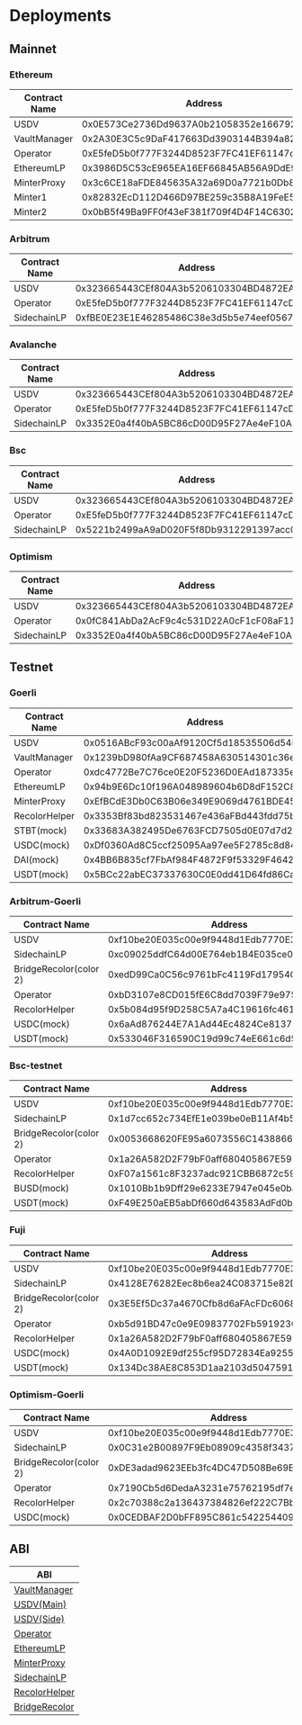 # Deployments

## Mainnet

### Ethereum

| Contract Name | Address                                    |
| ------------- | ------------------------------------------ |
| USDV          | 0x0E573Ce2736Dd9637A0b21058352e1667925C7a8 |
| VaultManager  | 0x2A30E3C5c9DaF417663Dd3903144B394a82C999b |
| Operator      | 0xE5feD5b0f777F3244D8523F7FC41EF61147cDf4c |
| EthereumLP    | 0x3986D5C53cE965EA16EF66845AB56A9DdE9Cd210 |
| MinterProxy   | 0x3c6CE18aFDE845635A32a69D0a7721b0Db84118e |
| Minter1       | 0x82832EcD112D466D97BE259c35B8A19FeE56b7B8 |
| Minter2       | 0x0bB5f49Ba9FF0f43eF381f709f4D4F14C6302B38 |

### Arbitrum

| Contract Name | Address                                    |
| ------------- | ------------------------------------------ |
| USDV          | 0x323665443CEf804A3b5206103304BD4872EA4253 |
| Operator      | 0xE5feD5b0f777F3244D8523F7FC41EF61147cDf4c |
| SidechainLP   | 0xfBE0E23E1E46285486C38e3d5b5e74eef056728c |

### Avalanche

| Contract Name | Address                                    |
| ------------- | ------------------------------------------ |
| USDV          | 0x323665443CEf804A3b5206103304BD4872EA4253 |
| Operator      | 0xE5feD5b0f777F3244D8523F7FC41EF61147cDf4c |
| SidechainLP   | 0x3352E0a4f40bA5BC86cD00D95F27Ae4eF10A170a |

### Bsc

| Contract Name | Address                                    |
| ------------- | ------------------------------------------ |
| USDV          | 0x323665443CEf804A3b5206103304BD4872EA4253 |
| Operator      | 0xE5feD5b0f777F3244D8523F7FC41EF61147cDf4c |
| SidechainLP   | 0x5221b2499aA9aD020F5f8Db9312291397acc0A06 |

### Optimism

| Contract Name | Address                                    |
| ------------- | ------------------------------------------ |
| USDV          | 0x323665443CEf804A3b5206103304BD4872EA4253 |
| Operator      | 0x0fC841AbDa2AcF9c4c531D22A0cF1cF08aF1155e |
| SidechainLP   | 0x3352E0a4f40bA5BC86cD00D95F27Ae4eF10A170a |

## Testnet

### Goerli

| Contract Name | Address                                    |
| ------------- | ------------------------------------------ |
| USDV          | 0x0516ABcF93c00aAf9120Cf5d18535506d54BCcbA |
| VaultManager  | 0x1239bD980fAa9CF687458A630514301c36e27E36 |
| Operator      | 0xdc4772Be7C76ce0E20F5236D0EAd187335ef5052 |
| EthereumLP    | 0x94b9E6Dc10f196A048989604b6D8dF152C88a351 |
| MinterProxy   | 0xEfBCdE3Db0C63B06e349E9069d4761BDE45120D1 |
| RecolorHelper | 0x3353Bf83bd823531467e436aFBd443fdd75b6faA |
| STBT(mock)    | 0x33683A382495De6763FCD7505d0E07d7d2A879ca |
| USDC(mock)    | 0xDf0360Ad8C5ccf25095Aa97ee5F2785c8d848620 |
| DAI(mock)     | 0x4BB6B835cf7FbAf984F4872F9f53329F4642ae52 |
| USDT(mock)    | 0x5BCc22abEC37337630C0E0dd41D64fd86CaeE951 |

### Arbitrum-Goerli

| Contract Name          | Address                                    |
| ---------------------- | ------------------------------------------ |
| USDV                   | 0xf10be20E035c00e9f9448d1Edb7770E3e1187965 |
| SidechainLP            | 0xc09025ddfC64d00E764eb1B4E035ce0392991E9D |
| BridgeRecolor(color 2) | 0xedD99Ca0C56c9761bFc4119Fd17954Cbf4786b90 |
| Operator               | 0xbD3107e8CD015fE6C8dd7039F79e97543c121542 |
| RecolorHelper          | 0x5b084d95f9D258C5A7a4C19616fc46155179c9fa |
| USDC(mock)             | 0x6aAd876244E7A1Ad44Ec4824Ce813729E5B6C291 |
| USDT(mock)             | 0x533046F316590C19d99c74eE661c6d541b64471C |

### Bsc-testnet

| Contract Name          | Address                                    |
| ---------------------- | ------------------------------------------ |
| USDV                   | 0xf10be20E035c00e9f9448d1Edb7770E3e1187965 |
| SidechainLP            | 0x1d7cc652c734EfE1e039be0eB11Af4b54D0A19cf |
| BridgeRecolor(color 2) | 0x0053668620FE95a6073556C14388664c19E8BF92 |
| Operator               | 0x1a26A582D2F79bF0aff680405867E59bbD2ab810 |
| RecolorHelper          | 0xF07a1561c8F3237adc921CBB6872c59B93e5c6de |
| BUSD(mock)             | 0x1010Bb1b9Dff29e6233E7947e045e0ba58f6E92e |
| USDT(mock)             | 0xF49E250aEB5abDf660d643583AdFd0be41464EfD |

### Fuji

| Contract Name          | Address                                    |
| ---------------------- | ------------------------------------------ |
| USDV                   | 0xf10be20E035c00e9f9448d1Edb7770E3e1187965 |
| SidechainLP            | 0x4128E76282Eec8b6ea24C083715e82DBECA891fc |
| BridgeRecolor(color 2) | 0x3E5Ef5Dc37a4670Cfb8d6aFAcFDc60689Ed62926 |
| Operator               | 0xb5d91BD47c0e9E09837702Fb591923687Fd7Ef37 |
| RecolorHelper          | 0x1a26A582D2F79bF0aff680405867E59bbD2ab810 |
| USDC(mock)             | 0x4A0D1092E9df255cf95D72834Ea9255132782318 |
| USDT(mock)             | 0x134Dc38AE8C853D1aa2103d5047591acDAA16682 |

### Optimism-Goerli

| Contract Name          | Address                                    |
| ---------------------- | ------------------------------------------ |
| USDV                   | 0xf10be20E035c00e9f9448d1Edb7770E3e1187965 |
| SidechainLP            | 0x0C31e2B00897F9Eb08909c4358f343774069641E |
| BridgeRecolor(color 2) | 0xDE3adad9623EEb3fc4DC47D508Be69E1d5c4CD27 |
| Operator               | 0x7190Cb5d6DedaA3231e75762195df7e1510A468C |
| RecolorHelper          | 0x2c70388c2a136437384826ef222C7Bb347CEA65B |
| USDC(mock)             | 0x0CEDBAF2D0bFF895C861c5422544090EEdC653Bf |

## ABI

| ABI                                                        |
| ---------------------------------------------------------- |
| [VaultManager](../.gitbook/assets/abis/VaultManager.abi)   |
| [USDV(Main)](../.gitbook/assets/abis/USDVMain.abi)         |
| [USDV(Side)](../.gitbook/assets/abis/USDVSide.abi)         |
| [Operator](../.gitbook/assets/abis/Operator.abi)           |
| [EthereumLP](../.gitbook/assets/abis/EthereumLP.abi)       |
| [MinterProxy](../.gitbook/assets/abis/MinterProxy.abi)     |
| [SidechainLP](../.gitbook/assets/abis/SidechainLP.abi)     |
| [RecolorHelper](../.gitbook/assets/abis/RecolorHelper.abi) |
| [BridgeRecolor](../.gitbook/assets/abis/BridgeRecolor.abi) |
